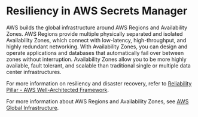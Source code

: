 # Resiliency in AWS Secrets Manager<a name="disaster-recovery-resiliency"></a>

AWS builds the global infrastructure around AWS Regions and Availability Zones\. AWS Regions provide multiple physically separated and isolated Availability Zones, which connect with low\-latency, high\-throughput, and highly redundant networking\. With Availability Zones, you can design and operate applications and databases that automatically fail over between zones without interruption\. Availability Zones allow you to be more highly available, fault tolerant, and scalable than traditional single or multiple data center infrastructures\. 

For more information on resiliency and disaster recovery, refer to [Reliability Pillar \- AWS Well\-Architected Framework](https://docs.aws.amazon.com/wellarchitected/latest/reliability-pillar/welcome.html)\.

For more information about AWS Regions and Availability Zones, see [AWS Global Infrastructure](http://aws.amazon.com/about-aws/global-infrastructure/)\.